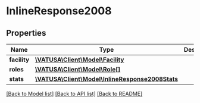 # InlineResponse2008

## Properties
Name | Type | Description | Notes
------------ | ------------- | ------------- | -------------
**facility** | [**\VATUSA\Client\Model\Facility**](Facility.md) |  | [optional] 
**roles** | [**\VATUSA\Client\Model\Role[]**](Role.md) |  | [optional] 
**stats** | [**\VATUSA\Client\Model\InlineResponse2008Stats**](InlineResponse2008Stats.md) |  | [optional] 

[[Back to Model list]](../README.md#documentation-for-models) [[Back to API list]](../README.md#documentation-for-api-endpoints) [[Back to README]](../README.md)


